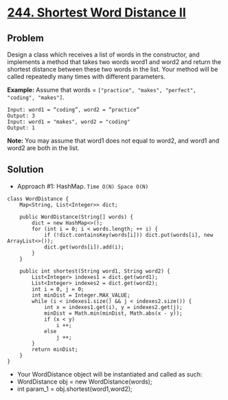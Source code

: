 # <a href='https://leetcode.com/problems/shortest-word-distance-ii/'>244. Shortest Word Distance II</a>

## Problem
Design a class which receives a list of words in the constructor, and implements a method that takes two words word1 and word2 and return the shortest distance between these two words in the list. Your method will be called repeatedly many times with different parameters. 

<strong>Example:</strong>
Assume that words = ```["practice", "makes", "perfect", "coding", "makes"]```.
```
Input: word1 = “coding”, word2 = “practice”
Output: 3
Input: word1 = "makes", word2 = "coding"
Output: 1
```

<strong>Note:</strong>
You may assume that word1 does not equal to word2, and word1 and word2 are both in the list.

## Solution
- Approach #1: HashMap. ```Time O(N) Space O(N)```
```
class WordDistance {
    Map<String, List<Integer>> dict;

    public WordDistance(String[] words) {
        dict = new HashMap<>();
        for (int i = 0; i < words.length; ++ i) {
            if (!dict.containsKey(words[i])) dict.put(words[i], new ArrayList<>());
            dict.get(words[i]).add(i);
        }
    }

    public int shortest(String word1, String word2) {
        List<Integer> indexes1 = dict.get(word1);
        List<Integer> indexes2 = dict.get(word2);
        int i = 0, j = 0;
        int minDist = Integer.MAX_VALUE;
        while (i < indexes1.size() && j < indexes2.size()) {
            int x = indexes1.get(i), y = indexes2.get(j);
            minDist = Math.min(minDist, Math.abs(x - y));
            if (x < y)
                i ++;
            else
                j ++;
        }
        return minDist;
    }
}
```

* Your WordDistance object will be instantiated and called as such:
* WordDistance obj = new WordDistance(words);
* int param_1 = obj.shortest(word1,word2);
